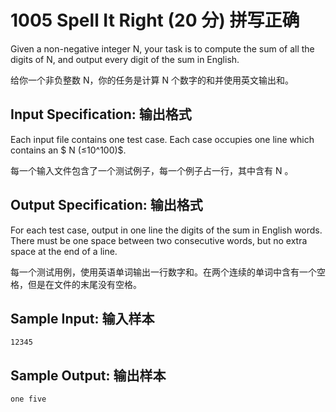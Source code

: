 # 1005 Spell It Right (20 分) 拼写正确

Given a non-negative integer N, your task is to compute the sum of all the digits of N, and output every digit of the sum in English.

给你一个非负整数 N，你的任务是计算 N 个数字的和并使用英文输出和。

## Input Specification: 输出格式

Each input file contains one test case. Each case occupies one line which contains an $ N (≤10^100)$.

每一个输入文件包含了一个测试例子，每一个例子占一行，其中含有 N 。

## Output Specification: 输出格式

For each test case, output in one line the digits of the sum in English words. There must be one space between two consecutive words, but no extra space at the end of a line.

每一个测试用例，使用英语单词输出一行数字和。在两个连续的单词中含有一个空格，但是在文件的末尾没有空格。

## Sample Input: 输入样本

    12345

## Sample Output: 输出样本

    one five